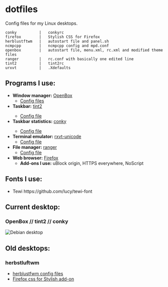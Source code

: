 # dotfiles

Config files for my Linux desktops.

```
conky          |   conkyrc
firefox        |   Stylish CSS for Firefox
herblustftwm   |   autostart file and panel.sh
ncmpcpp        |   ncmpcpp config and mpd.conf
openbox        |   autostart file, menu.xml, rc.xml and modified theme files
ranger         |   rc.conf with basically one edited line
tint2          |   tint2rc
urxvt          |   .Xdefaults
```

## Programs I use:

<ul>
  <li><b>Window manager:</b> <a href="https://wiki.archlinux.org/index.php/openbox">OpenBox</a>
    <ul>
      <li><a href="openbox/">Config files</a></li>
    </ul>
 </li>
 <li><b>Taskbar:</b> <a href="https://wiki.archlinux.org/index.php/tint2">tint2</a></li>
   <ul>
    <li><a href="tint2/">Config file</a></li>
   </ul>
 </li>
  <li><b>Taskbar statistics:</b> <a href="https://wiki.archlinux.org/index.php/conky">conky</a></li>
   <ul>
     <li><a href="conky/">Config file</a></li>
   </ul>
 </li>
  <li><b>Terminal emulator:</b> <a href="https://wiki.archlinux.org/index.php/Rxvt-unicode">rxvt-unicode</a>
    <ul>
      <li><a href="urxvt/.Xdefaults">Config file</a></li>
    </ul>
 </li>
 <li><b>File manager:</b> <a href="https://wiki.archlinux.org/index.php/ranger">ranger</a>
    <ul>
      <li><a href="ranger/rc.conf">Config file</a></li>
    </ul>
 </li>
 <li><b>Web browser:</b> <a href="https://wiki.archlinux.org/index.php/Firefox">Firefox</a>
    <ul>
    <li><b>Add-ons I use:</b> uBlock origin, HTTPS everywhere, NoScript</li>
    </ul>
 </li>
</ul>


## Fonts I use:

<ul>
  <li>Tewi https://github.com/lucy/tewi-font</li>
</ul>

## Current desktop:

### OpenBox // tint2 // conky

<img src="https://my.mixtape.moe/hjevtj.png" alt="Debian desktop" title="Debian desktop" />


## Old desktops:

### herbstluftwm
<ul>
  <li><a href="herbstluftwm/">herblustfwm config files</a></li>
  <li><a href="firefox/firefox-css-twily">Firefox css for Stylish add-on</a></li>
</ul>
